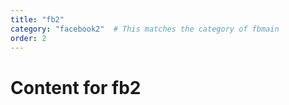 ```yaml
---
title: "fb2"
category: "facebook2"  # This matches the category of fbmain
order: 2
---
```


# Content for fb2

